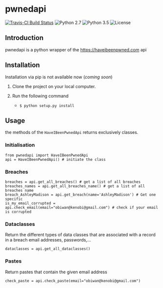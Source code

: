 # pwnedapi
[![Travis-CI Build Status](https://travis-ci.org/ericfourrier/pwnedapi.svg?branch=master)](https://travis-ci.org/ericfourrier/pwnedapi)  ![Python 2.7](https://img.shields.io/badge/python-2.7-blue.svg)
![Python 3.5](https://img.shields.io/badge/python-3.5-blue.svg)
![License](https://img.shields.io/badge/license-MIT%20License-blue.svg)

## Introduction

pwnedapi is a python wrapper of the https://haveibeenpwned.com api

## Installation
Installation via pip is not available now (*coming soon*)

 1. Clone the project on your local computer.

 2. Run the following command

 	* `$ python setup.py install`

## Usage
the methods of the `HaveIBeenPwnedApi` returns exclusively classes.
### Initialisation

    from pwnedapi import HaveIBeenPwnedApi
    api = HaveIBeenPwnedApi() # initiate the class

### Breaches

    breaches = api.get_all_breaches() # get a list of all breaches
    breaches_names = api.get_all_breaches_name() # get a list of all breaches name
    breach_AshleyMadison = api.get_breach(name='AshleyMadison') # Get one specific
    is_my_email_corrupted = api.check_email(email="obiwan@kenobi@gmail.com") # check if your email is corrupted

### Dataclasses
Return the different types of data classes that are associated with a record in a breach email addresses, passwords,...

    dataclasses = api.get_all_dataclasses()

### Pastes
Return  pastes that contain the given email address

    check_paste = api.check_paste(email="obiwan@kenobi@gmail.com")
